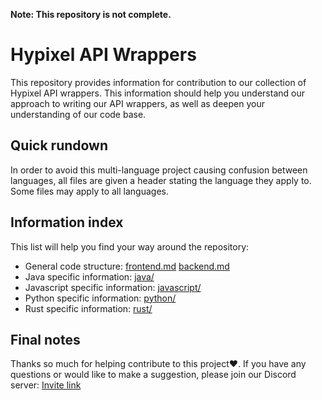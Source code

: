 **Note: This repository is not complete.**

# Hypixel API Wrappers

This repository provides information for contribution to our collection of Hypixel API wrappers. This information should help you understand our approach to writing our API wrappers, as well as deepen your understanding of our code base.

## Quick rundown
In order to avoid this multi-language project causing confusion between languages, all files are given a header stating the language they apply to. Some files may apply to all languages.


## Information index
This list will help you find your way around the repository:

 - General code structure: [frontend.md]([https://github.com/hypixelapiwrapper/contribution-information/blob/master/structure.md](https://github.com/hypixelapiwrapper/contribution-information/blob/master/frontend.md)) [backend.md](https://github.com/hypixelapiwrapper/contribution-information/blob/master/backend.md)
 - Java specific information: [java/](https://github.com/hypixelapiwrapper/contribution-information/tree/master/java)
 - Javascript specific information: [javascript/](https://github.com/hypixelapiwrapper/contribution-information/tree/master/javascript)
 - Python specific information: [python/](https://github.com/hypixelapiwrapper/contribution-information/tree/master/python)
 - Rust specific information: [rust/](https://github.com/hypixelapiwrapper/contribution-information/tree/master/rust)

## Final notes
Thanks so much for helping contribute to this project❤️. If you have any questions or would like to make a suggestion, please join our Discord server: [Invite link](https://discord.gg/NkRQHemWtJ)
